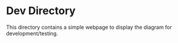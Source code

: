 Dev Directory
=============

This directory contains a simple webpage to display the diagram for development/testing.
